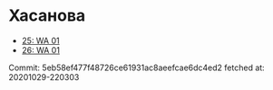 # Хасанова
- [25: WA 01](25.md)
- [26: WA 01](26.md)

Commit: 5eb58ef477f48726ce61931ac8aeefcae6dc4ed2
 fetched at: 20201029-220303
